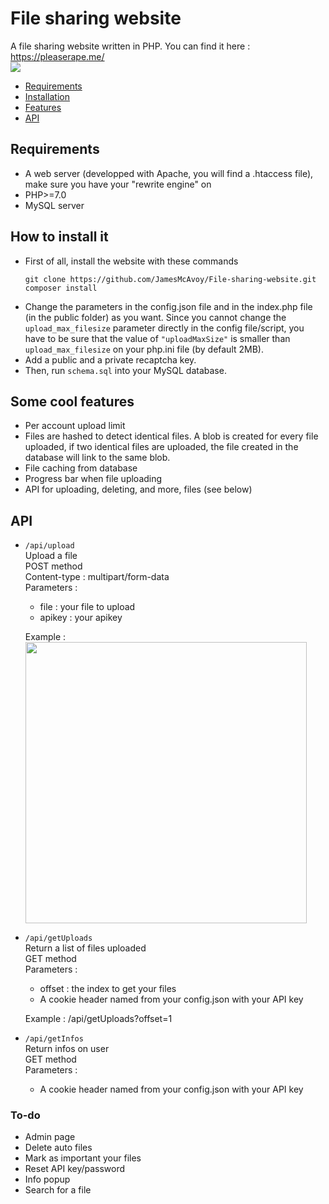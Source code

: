 # File sharing website
A file sharing website written in PHP. You can find it here : https://pleaserape.me/<br />
<img src="https://i.imgur.com/YwXKhIb.png" />

- [Requirements](#requirements)
- [Installation](#how-to-install-it)
- [Features](#some-cool-features)
- [API](#api)

## Requirements
* A web server (developped with Apache, you will find a .htaccess file), make sure you have your "rewrite engine" on
* PHP>=7.0
* MySQL server

## How to install it
* First of all, install the website with these commands
  ```
  git clone https://github.com/JamesMcAvoy/File-sharing-website.git
  composer install
  ```
* Change the parameters in the config.json file and in the index.php file (in the public folder) as you want.
  Since you cannot change the ```upload_max_filesize``` parameter directly in the config file/script, you have to be sure that the value of ```"uploadMaxSize"``` is smaller than ```upload_max_filesize``` on your php.ini file (by default 2MB).
* Add a public and a private recaptcha key.
* Then, run ```schema.sql``` into your MySQL database.

## Some cool features
* Per account upload limit
* Files are hashed to detect identical files. A blob is created for every file uploaded, if two identical files are uploaded, the file created in the database will link to the same blob.
* File caching from database
* Progress bar when file uploading
* API for uploading, deleting, and more, files (see below)

## API
* ```/api/upload```<br />
  Upload a file<br />
  POST method<br />
  Content-type : multipart/form-data<br />
  Parameters :
	* file : your file to upload
	* apikey : your apikey

  Example : <img src="https://i.imgur.com/oMpjKpt.png" width="450" />
* ```/api/getUploads```<br />
  Return a list of files uploaded<br />
  GET method<br />
  Parameters :
	* offset : the index to get your files
	* A cookie header named from your config.json with your API key

  Example : /api/getUploads?offset=1
* ```/api/getInfos```<br />
  Return infos on user<br />
  GET method<br />
  Parameters :
	* A cookie header named from your config.json with your API key

### To-do
* Admin page
* Delete auto files
* Mark as important your files
* Reset API key/password
* Info popup
* Search for a file